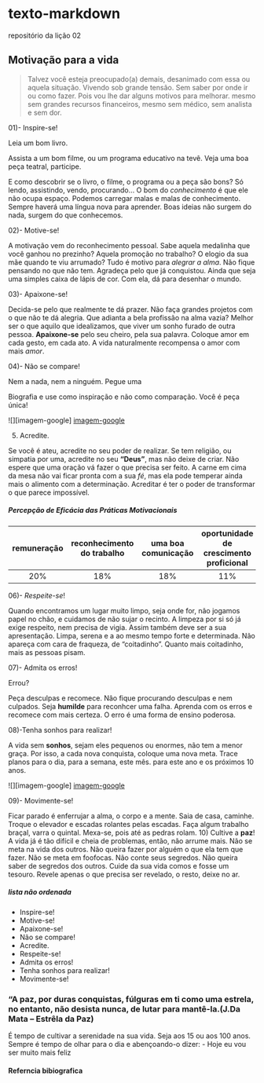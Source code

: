 # texto-markdown
repositório da lição 02

## Motivação para a vida

>Talvez você esteja preocupado(a) demais,
desanimado com essa ou aquela situação.
Vivendo sob grande tensão.
Sem saber por onde ir ou como fazer.
Pois vou lhe dar alguns motivos para melhorar.
mesmo sem grandes recursos financeiros,
mesmo sem médico, sem analista e sem dor.

01)- Inspire-se!

Leia um bom livro.

Assista a um bom filme, ou um programa educativo na tevê.
Veja uma boa peça teatral, participe.

E como descobrir se o livro, o filme, o programa ou a peça são bons?
Só lendo, assistindo, vendo, procurando…
O bom do _conhecimento_ é que ele não ocupa espaço.
Podemos carregar malas e malas de conhecimento.
Sempre haverá uma língua nova para aprender.
Boas ideias não surgem do nada,
surgem do que conhecemos.

02)- Motive-se!

A motivação vem do reconhecimento pessoal.
Sabe aquela medalinha que você ganhou no prezinho?
Aquela promoção no trabalho?
O elogio da sua mãe quando te viu arrumado?
Tudo é motivo para _alegrar a alma_.
Não fique pensando no que não tem.
Agradeça pelo que já conquistou.
Ainda que seja uma simples caixa de lápis de cor.
Com ela, dá para desenhar o mundo.

03)- Apaixone-se!

Decida-se pelo que realmente te dá prazer.
Não faça grandes projetos com o que não te dá alegria.
Que adianta a bela profissão na alma vazia?
Melhor ser o que aquilo que idealizamos,
que viver um sonho furado de outra pessoa.
**Apaixone-se** pelo seu cheiro, pela sua palavra.
Coloque amor em cada gesto, em cada ato.
A vida naturalmente recompensa o amor com mais _amor_.

04)- Não se compare!

Nem a nada, nem a ninguém. Pegue uma

Biografia e use como inspiração e não como comparação. Você é peça única!

![][imagem-google]
[imagem-google](http://1.bp.blogspot.com/-_KWFC9Tt3nk/VdSBA6gTaAI/AAAAAAAAAiA/kgM-7bXYlIQ/s1600/frases-de-motivacao-profissional-9.jpg)

5) Acredite. 

Se você é ateu, acredite no seu poder de realizar. Se tem religião, ou simpatia por uma, acredite no seu **“Deus”**, mas não deixe de criar. Não espere que uma oração vá fazer o que precisa ser feito. A carne em cima da mesa não vai ficar pronta com a sua _fé_, mas ela pode temperar ainda mais o alimento com a determinação. Acreditar é ter o poder de transformar o que parece impossível.

##### Percepção de Eficácia das Práticas Motivacionais

| remuneração| reconhecimento do trabalho| uma boa comunicação| oportunidade de crescimento proficional|estabilidade no emprego|beneficios sociais|liberdade de decisões|outros|
|:-:|:-:|:-:|:-:|:-:|:-:|:-:|:-:|
|20%| 18%|18%|11%|8%|6%|3%|16%

06)- _Respeite-se_!

Quando encontramos um lugar muito limpo, seja onde for,
não jogamos papel no chão, e cuidamos de não sujar o recinto.
A limpeza por si só já exige respeito, nem precisa de vigia.
Assim também deve ser a sua apresentação.
Limpa, serena e a ao mesmo tempo forte e determinada.
Não apareça com cara de fraqueza, de “coitadinho”.
Quanto mais coitadinho, mais as pessoas pisam. 

07)- Admita os erros!

Errou?

Peça desculpas e recomece.
Nâo fique procurando desculpas e nem culpados.
Seja **humilde** para reconhcer uma falha.
Aprenda com os erros e recomece com mais certeza.
O erro é uma forma de ensino poderosa.

08)-Tenha sonhos para realizar!

A vida sem **sonhos**, sejam eles pequenos ou enormes,
não tem a menor graça.
Por isso, a cada nova conquista, coloque uma nova meta.
Trace planos para o dia, para a semana, este mês.
para este ano e os próximos 10 anos.

![][imagem-google]
[imagem-google](https://static.mundodasmensagens.com/upload/textos/v/o/voce-e-forte-capaz-e-merece-vencer-sorrir-amar-e-ser-muito-feliz-79E5P-cxl.jpg)

09)- Movimente-se!

Ficar parado é enferrujar a alma, o corpo e a mente. Saia de casa, caminhe. Troque o elevador e escadas rolantes pelas escadas. Faça algum trabalho braçal, varra o quintal. Mexa-se, pois até as pedras rolam. 10) Cultive a **paz**! A vida já é tão difícil e cheia de problemas, então, não arrume mais. Não se meta na vida dos outros. Não queira fazer por alguém o que ela tem que fazer. Não se meta em foofocas. Não conte seus segredos. Não queira saber de segredos dos outros. Cuide da sua vida comos e fosse um tesouro. Revele apenas o que precisa ser revelado, o resto, deixe no ar.

##### lista não ordenada 

* Inspire-se!
* Motive-se!
* Apaixone-se!
* Não se compare!
* Acredite.
* Respeite-se!
* Admita os erros!
* Tenha sonhos para realizar!
* Movimente-se!

### “A paz, por duras conquistas, fúlguras em ti como uma estrela, no entanto, não desista nunca, de lutar para mantê-la.(J.Da Mata – Estrêla da Paz)

É tempo de cultivar a serenidade na sua vida. Seja aos 15 ou aos 100 anos. Sempre é tempo de olhar para o dia e abençoando-o dizer: - Hoje eu vou ser muito mais feliz
#### Referncia bibiografica
[refrencia bibiografia]: https://www.pensador.com/textos_motivacao/

